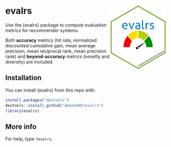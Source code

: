 
<!-- README.md is generated from README.Rmd. Please edit that file -->

# evalrs <img src='man/figures/evalrs.png' align="right" height="200" />

Use the {evalrs} package to compute evaluation metrics for recommender
systems.

Both **accuracy** metrics (hit rate, normalized discounted cumulative
gain, mean average precision, mean reciprocal rank, mean precision rank)
and **beyond-accuracy** metrics (novelty and diversity) are included.

## Installation

You can install {evalrs} from this repo with:

``` r
install.packages("devtools")
devtools::install_github("AmandaRP/evalrs")
library(evalrs)
```

## More info

For help, type `?evalrs`.
